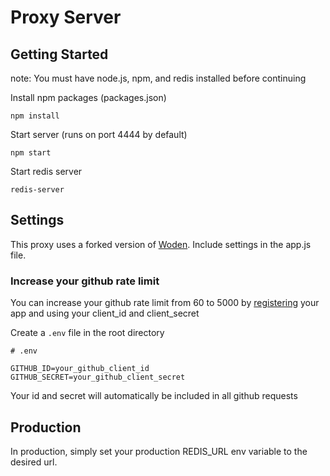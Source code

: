 # Proxy Server


## Getting Started
note: You must have node.js, npm, and redis installed before continuing

Install npm packages (packages.json)
```
npm install
```

Start server (runs on port 4444 by default)
```
npm start
```

Start redis server
```
redis-server
```

## Settings
This proxy uses a forked version of [Woden](https://github.com/johnmpotter/woden). Include settings in the app.js file.

### Increase your github rate limit
You can increase your github rate limit from 60 to 5000 by [registering](https://github.com/settings/applications/new) your app and using your client_id and client_secret

Create a `.env` file in the root directory
```
# .env

GITHUB_ID=your_github_client_id
GITHUB_SECRET=your_github_client_secret
```

Your id and secret will automatically be included in all github requests

## Production
In production, simply set your production REDIS_URL env variable to the desired url. 

